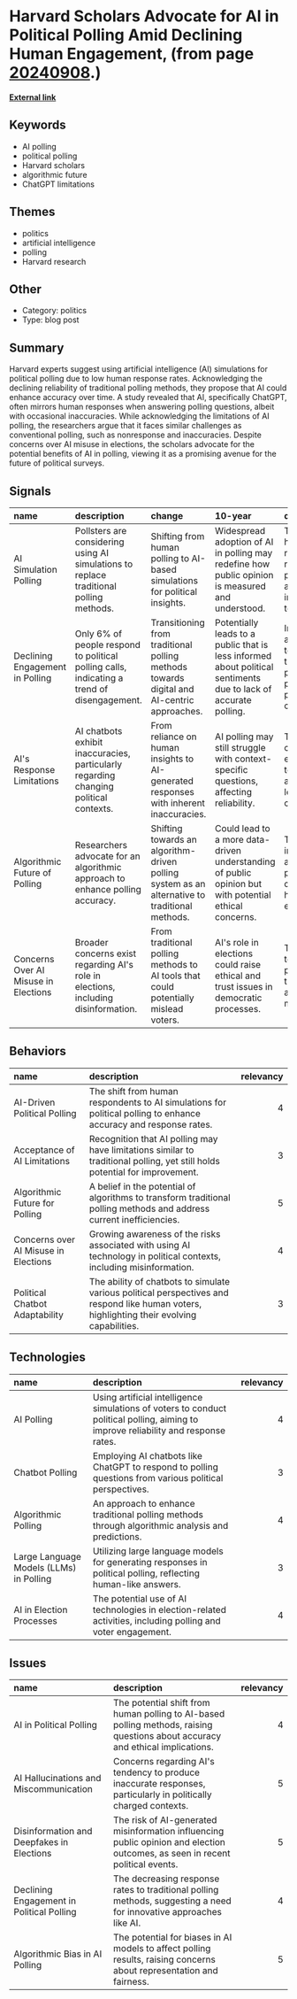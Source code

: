 # __Harvard Scholars Advocate for AI in Political Polling Amid Declining Human Engagement__, (from page [20240908](https://kghosh.substack.com/p/20240908).)

__[External link](https://futurism.com/the-byte/harvard-experts-polling-ai)__



## Keywords

* AI polling
* political polling
* Harvard scholars
* algorithmic future
* ChatGPT limitations

## Themes

* politics
* artificial intelligence
* polling
* Harvard research

## Other

* Category: politics
* Type: blog post

## Summary

Harvard experts suggest using artificial intelligence (AI) simulations for political polling due to low human response rates. Acknowledging the declining reliability of traditional polling methods, they propose that AI could enhance accuracy over time. A study revealed that AI, specifically ChatGPT, often mirrors human responses when answering polling questions, albeit with occasional inaccuracies. While acknowledging the limitations of AI polling, the researchers argue that it faces similar challenges as conventional polling, such as nonresponse and inaccuracies. Despite concerns over AI misuse in elections, the scholars advocate for the potential benefits of AI in polling, viewing it as a promising avenue for the future of political surveys.

## Signals

| name                                 | description                                                                                | change                                                                                        | 10-year                                                                                                         | driving-force                                                                     |   relevancy |
|:-------------------------------------|:-------------------------------------------------------------------------------------------|:----------------------------------------------------------------------------------------------|:----------------------------------------------------------------------------------------------------------------|:----------------------------------------------------------------------------------|------------:|
| AI Simulation Polling                | Pollsters are considering using AI simulations to replace traditional polling methods.     | Shifting from human polling to AI-based simulations for political insights.                   | Widespread adoption of AI in polling may redefine how public opinion is measured and understood.                | The decline in human response rates to polling and advancements in AI technology. |           4 |
| Declining Engagement in Polling      | Only 6% of people respond to political polling calls, indicating a trend of disengagement. | Transitioning from traditional polling methods towards digital and AI-centric approaches.     | Potentially leads to a public that is less informed about political sentiments due to lack of accurate polling. | Increased apathy towards traditional political processes and privacy concerns.    |           5 |
| AI's Response Limitations            | AI chatbots exhibit inaccuracies, particularly regarding changing political contexts.      | From reliance on human insights to AI-generated responses with inherent inaccuracies.         | AI polling may still struggle with context-specific questions, affecting reliability.                           | The continuous evolution of AI technology and its learning capabilities.          |           3 |
| Algorithmic Future of Polling        | Researchers advocate for an algorithmic approach to enhance polling accuracy.              | Shifting towards an algorithm-driven polling system as an alternative to traditional methods. | Could lead to a more data-driven understanding of public opinion but with potential ethical concerns.           | The quest for improved accuracy in polling amidst declining human engagement.     |           4 |
| Concerns Over AI Misuse in Elections | Broader concerns exist regarding AI's role in elections, including disinformation.         | From traditional polling methods to AI tools that could potentially mislead voters.           | AI's role in elections could raise ethical and trust issues in democratic processes.                            | The impact of technology on political transparency and voter manipulation.        |           5 |

## Behaviors

| name                                 | description                                                                                                                                 |   relevancy |
|:-------------------------------------|:--------------------------------------------------------------------------------------------------------------------------------------------|------------:|
| AI-Driven Political Polling          | The shift from human respondents to AI simulations for political polling to enhance accuracy and response rates.                            |           4 |
| Acceptance of AI Limitations         | Recognition that AI polling may have limitations similar to traditional polling, yet still holds potential for improvement.                 |           3 |
| Algorithmic Future for Polling       | A belief in the potential of algorithms to transform traditional polling methods and address current inefficiencies.                        |           5 |
| Concerns over AI Misuse in Elections | Growing awareness of the risks associated with using AI technology in political contexts, including misinformation.                         |           4 |
| Political Chatbot Adaptability       | The ability of chatbots to simulate various political perspectives and respond like human voters, highlighting their evolving capabilities. |           3 |

## Technologies

| name                                    | description                                                                                                                         |   relevancy |
|:----------------------------------------|:------------------------------------------------------------------------------------------------------------------------------------|------------:|
| AI Polling                              | Using artificial intelligence simulations of voters to conduct political polling, aiming to improve reliability and response rates. |           4 |
| Chatbot Polling                         | Employing AI chatbots like ChatGPT to respond to polling questions from various political perspectives.                             |           3 |
| Algorithmic Polling                     | An approach to enhance traditional polling methods through algorithmic analysis and predictions.                                    |           4 |
| Large Language Models (LLMs) in Polling | Utilizing large language models for generating responses in political polling, reflecting human-like answers.                       |           3 |
| AI in Election Processes                | The potential use of AI technologies in election-related activities, including polling and voter engagement.                        |           4 |

## Issues

| name                                      | description                                                                                                                    |   relevancy |
|:------------------------------------------|:-------------------------------------------------------------------------------------------------------------------------------|------------:|
| AI in Political Polling                   | The potential shift from human polling to AI-based polling methods, raising questions about accuracy and ethical implications. |           4 |
| AI Hallucinations and Miscommunication    | Concerns regarding AI's tendency to produce inaccurate responses, particularly in politically charged contexts.                |           5 |
| Disinformation and Deepfakes in Elections | The risk of AI-generated misinformation influencing public opinion and election outcomes, as seen in recent political events.  |           5 |
| Declining Engagement in Political Polling | The decreasing response rates to traditional polling methods, suggesting a need for innovative approaches like AI.             |           4 |
| Algorithmic Bias in AI Polling            | The potential for biases in AI models to affect polling results, raising concerns about representation and fairness.           |           5 |
